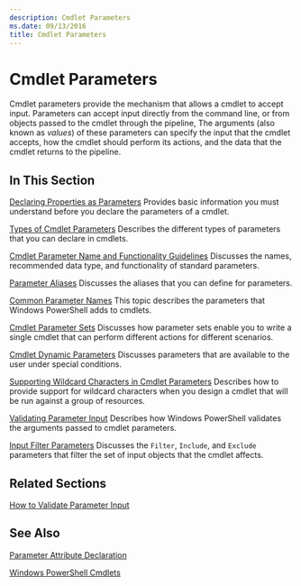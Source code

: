 ```yaml
---
description: Cmdlet Parameters
ms.date: 09/13/2016
title: Cmdlet Parameters
---
```

# Cmdlet Parameters

Cmdlet parameters provide the mechanism that allows a cmdlet to accept input. Parameters can accept input directly from the command line, or from objects passed to the cmdlet through the pipeline, The arguments (also known as *values*) of these parameters can specify the input that the cmdlet accepts, how the cmdlet should perform its actions, and the data that the cmdlet returns to the pipeline.

## In This Section

[Declaring Properties as Parameters](./declaring-properties-as-parameters.md)
Provides basic information you must understand before you declare the parameters of a cmdlet.

[Types of Cmdlet Parameters](./types-of-cmdlet-parameters.md)
Describes the different types of parameters that you can declare in cmdlets.

[Cmdlet Parameter Name and Functionality Guidelines](./standard-cmdlet-parameter-names-and-types.md)
Discusses the names, recommended data type, and functionality of standard parameters.

[Parameter Aliases](./parameter-aliases.md)
Discusses the aliases that you can define for parameters.

[Common Parameter Names](./common-parameter-names.md)
This topic describes the parameters that Windows PowerShell adds to cmdlets.

[Cmdlet Parameter Sets](./cmdlet-parameter-sets.md)
Discusses how parameter sets enable you to write a single cmdlet that can perform different actions for different scenarios.

[Cmdlet Dynamic Parameters](./cmdlet-dynamic-parameters.md)
Discusses parameters that are available to the user under special conditions.

[Supporting Wildcard Characters in Cmdlet Parameters](./supporting-wildcard-characters-in-cmdlet-parameters.md)
Describes how to provide support for wildcard characters when you design a cmdlet that will be run against a group of resources.

[Validating Parameter Input](./validating-parameter-input.md)
Describes how Windows PowerShell validates the arguments passed to cmdlet parameters.

[Input Filter Parameters](./input-filter-parameters.md)
Discusses the `Filter`, `Include`, and `Exclude` parameters that filter the set of input objects that the cmdlet affects.

## Related Sections

[How to Validate Parameter Input](./how-to-validate-parameter-input.md)

## See Also

[Parameter Attribute Declaration](./parameter-attribute-declaration.md)

[Windows PowerShell Cmdlets](./cmdlet-overview.md)
